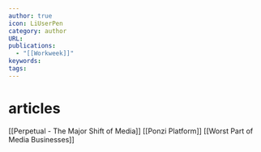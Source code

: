 ```yaml
---
author: true
icon: LiUserPen
category: author
URL: 
publications:
  - "[[Workweek]]"
keywords: 
tags:
---
```


# articles
[[Perpetual - The Major Shift of Media]] 
[[Ponzi Platform]] 
[[Worst Part of Media Businesses]] 
